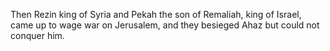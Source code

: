 Then Rezin king of Syria and Pekah the son of Remaliah, king of Israel, came up to wage war on Jerusalem, and they besieged Ahaz but could not conquer him.
